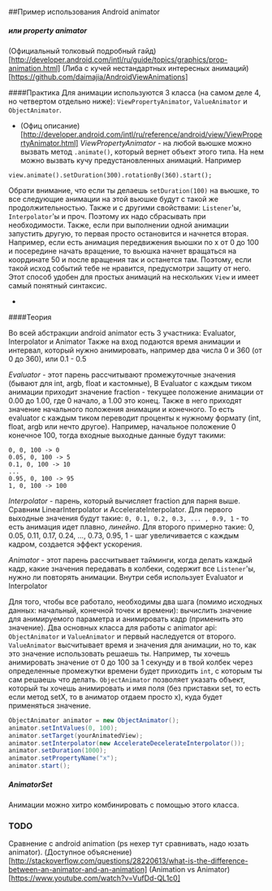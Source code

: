 ##Пример использования Android animator
##### или property animator

(Официальный толковый подробный гайд)[http://developer.android.com/intl/ru/guide/topics/graphics/prop-animation.html]
(Либа с кучей нестандартных интересных анимаций)[https://github.com/daimajia/AndroidViewAnimations]

####Практика
Для анимации используются 3 класса (на самом деле 4, но четвертом отдельно ниже): `ViewPropertyAnimator`, `ValueAnimator` и `ObjectAnimator`.

* (Офиц описание)[http://developer.android.com/intl/ru/reference/android/view/ViewPropertyAnimator.html]
_ViewPropertyAnimator_  - на любой вьюшке можно вызвать метод `.animate()`, который вернет объект этого типа.
На нем можно вызвать кучу предустановленных анимаций. Например

`view.animate().setDuration(300).rotationBy(360).start();`

Обрати внимание, что если ты делаешь `setDuration(100)` на вьюшке, то все следующие анимации на этой вьюшке будут с такой же продолжительностью.
Также и с другими свойствами: `Listener`'ы, `Interpolator`'ы и проч.
Поэтому их надо сбрасывать при необходимости.
Также, если при выполнении одной анимации запустить другую, то первая просто остановится и начнется вторая.
Например, если есть анимация передвижения вьюшки по х от 0 до 100 и посередине начать вращение, то вьюшка начнет вращаться на координате 50 и после вращения так и останется там.
Поэтому, если такой исход событий тебе не нравится, предусмотри защиту от него.
Этот способ удобен для простых анимаций на нескольких `View` и имеет самый понятный синтаксис.

*




####Теория

Во всей абстракции android animator есть 3 участника: Evaluator, Interpolator и Animator
Также на вход подаются время анимации и интервал, который нужно анимировать, например два числа 0 и 360 (от 0 до 360), или 0.1 - 0.5

_Evaluator_ -  этот парень рассчитывают промежуточные значения (бывают для int, argb, float и кастомные),
В Evaluator с каждым тиком анимации приходит значение fraction - текущее положение анимации от 0.00 до 1.00, где 0 начало, а 1.00 это конец.
Также в него приходят значение начального положения анимации и конечного.
То есть evaluator с каждым тиком переводит проценты к нужному формату (int, float, argb или нечто другое).
Например, начальное положение 0 конечное 100, тогда входные выходные данные будут такими:
```
0, 0, 100 -> 0
0.05, 0, 100 -> 5
0.1, 0, 100 -> 10
...
0.95, 0, 100 -> 95
1, 0, 100 -> 100
```

_Interpolator_ - парень, который вычисляет fraction для парня выше. Сравним LinearInterpolator и AccelerateInterpolator.
Для первого выходные значения будут такие: `0, 0.1, 0.2, 0.3, ... , 0.9, 1` - то есть анимация идет плавно, _линейно_.
Для второго примерно такие: 0, 0.05, 0.11, 0.17, 0.24, ..., 0.73, 0.95, 1 - шаг увеличивается с каждым кадром, создается эффект ускорения.

_Animator_ - этот парень рассчитывает тайминги, когда делать каждый кадр, какие значения передавать в колбеки, содержит все `Listener`'ы, нужно ли повторять анимации.
Внутри себя использует Evaluator и Interpolator

Для того, чтобы все работало, необходимы два шага (помимо исходных данных: начальный, конечной точек и времени): вычислить значение для анимируемого параметра и анимировать кадр (применить это значение).
Два основных класса для работы с animator api: `ObjectAnimator` и `ValueAnimator` и первый наследуется от второго. `ValueAnimator` высчитывает время и значения для анимации, но то, как это значение использовать
решаешь ты. Например, ты хочешь анимировать значение от 0 до 100 за 1 секунду и в твой колбек через определенные промежутки времени будет приходить `int`, с которым ты сам решаешь что делать.
`ObjectAnimator` позволяет указать объект, который ты хочешь анимировать и имя поля (без приставки set, то есть если метод setX, то в аниматор отдаем просто x), куда будет применяться значение.

```java
ObjectAnimator animator = new ObjectAnimator();
animator.setIntValues(0, 100);
animator.setTarget(yourAnimatedView);
animator.setInterpolator(new AccelerateDecelerateInterpolator());
animator.setDuration(1000);
animator.setPropertyName("x");
animator.start();
```



##### AnimatorSet
Анимации можно хитро комбинировать с помощью этого класса.

### TODO
Сравнение с android animation (ps нехер тут сравнивать, надо юзать animator).
(Доступное объяснение)[http://stackoverflow.com/questions/28220613/what-is-the-difference-between-an-animator-and-an-animation]
(Animation vs Animator)[https://www.youtube.com/watch?v=VufDd-QL1c0]